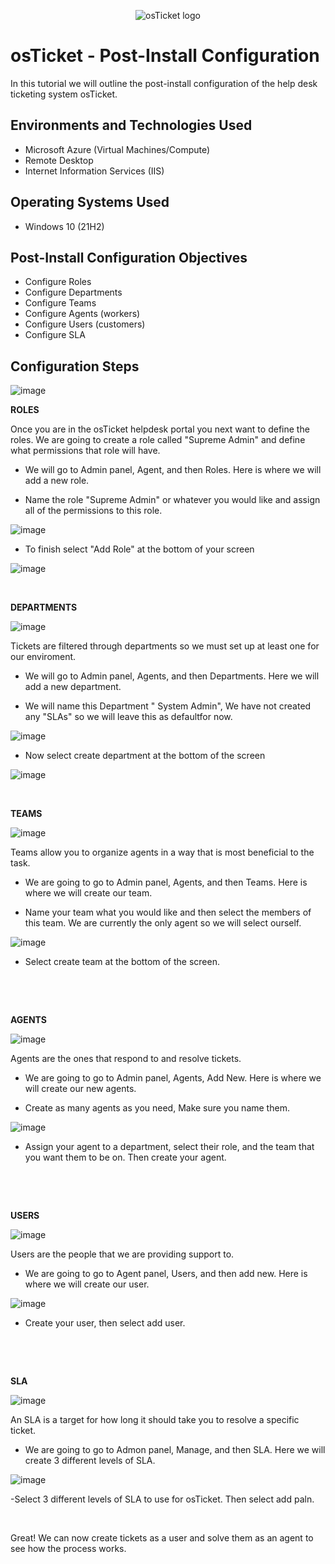 <p align="center">
<img src="https://i.imgur.com/Clzj7Xs.png" alt="osTicket logo"/>
</p>

<h1>osTicket - Post-Install Configuration</h1>
In this tutorial we will outline the post-install configuration of the help desk ticketing system osTicket.<br />


<h2>Environments and Technologies Used</h2>


- Microsoft Azure (Virtual Machines/Compute)
- Remote Desktop
- Internet Information Services (IIS)

<h2>Operating Systems Used </h2>

- Windows 10</b> (21H2)

<h2>Post-Install Configuration Objectives</h2>

- Configure Roles
- Configure Departments
- Configure Teams
- Configure Agents (workers)
- Configure Users (customers)
- Configure SLA


<h2>Configuration Steps</h2>

<p>
  
![image](https://github.com/Janelle888/post-install-config/assets/142438143/ac4fefc3-2d54-4d5f-ad55-da9b647c3573)



</p>
<p>
<b> ROLES </b>
  <p>
   Once you are in the osTicket helpdesk portal you next want to define the roles. We are going to create a role called "Supreme Admin" and define what permissions that role will have.
    <p>
      
- We will go to Admin panel, Agent, and then Roles. Here is where we will add a new role.
      
- Name the role "Supreme Admin" or whatever you would like and assign all of the permissions to this role.

![image](https://github.com/Janelle888/post-install-config/assets/142438143/69a163ff-3bfe-41d9-af8c-a4a9074fcb34)

  
- To finish select "Add Role" at the bottom of your screen

![image](https://github.com/Janelle888/post-install-config/assets/142438143/ff8060ff-21bf-4734-87ca-5095e255a189)

  
  </p>
<br />

<p>

</p>
<p>
<b> DEPARTMENTS </b>
<p>

![image](https://github.com/Janelle888/post-install-config/assets/142438143/2916416f-7381-4ce6-b688-72050633c262)

  
 Tickets are filtered through departments so we must set up at least one for our enviroment.
 <p>

 - We will go to Admin panel, Agents, and then Departments. Here we will add a new department.

 - We will name this Department " System Admin", We have not created any "SLAs" so we will leave this as defaultfor now.

![image](https://github.com/Janelle888/post-install-config/assets/142438143/9890b4c9-167f-4a1e-a520-3c6ff28a6f83)


 - Now select create department at the bottom of the screen

![image](https://github.com/Janelle888/post-install-config/assets/142438143/3f4ab176-03ee-4f34-8295-9e1e42d6a358)
  

</p>
<br />

<p>

</p>
<p>
<b> TEAMS </b>

![image](https://github.com/Janelle888/post-install-config/assets/142438143/5a4f73a6-9bac-4ef7-841a-80b10e118a26)

  
  <p>
  Teams allow you to organize agents in a way that is most beneficial to the task.
    <p>

- We are going to go to Admin panel, Agents, and then Teams. Here is where we will create our team.

- Name your team what you would like and then select the members of this team. We are currently the only agent so we will select ourself.

![image](https://github.com/Janelle888/post-install-config/assets/142438143/5e09e559-5ab8-498a-9f0c-045e92cb3b14)


- Select create team at the bottom of the screen.
</p>
<br />

</p>
<br />

<p>

</p>
<p>
<b> AGENTS </b>

![image](https://github.com/Janelle888/post-install-config/assets/142438143/401eab12-6e18-4c97-a009-74fd95556b7a)
 
<p>
Agents are the ones that respond to and resolve tickets.
<p>

- We are going to go to Admin panel, Agents, Add New. Here is where we will create our new agents.

- Create as many agents as you need, Make sure you name them.

![image](https://github.com/Janelle888/post-install-config/assets/142438143/9e569402-2195-48e5-bded-9bfacfd759c2)

- Assign your agent to a department, select their role, and the team that you want them to be on. Then create your agent. 
  
</p>
<br />

</p>
<br />

<p>
</p>
<p>
<b> USERS </b>

![image](https://github.com/Janelle888/post-install-config/assets/142438143/b041bcc4-37ba-41f3-9157-ec42cf8e238a)

<p>
Users are the people that we are providing support to.
<p>

  - We are going to go to Agent panel, Users, and then add new. Here is where we will create our user.

![image](https://github.com/Janelle888/post-install-config/assets/142438143/27b18f0e-b426-4545-956e-abe5ba73baa0)
 
  - Create your user, then select add user.

</p>
<br />

</p>
<br />

<p>
  
</p>
<p>
<b> SLA </b>

![image](https://github.com/Janelle888/post-install-config/assets/142438143/5e50bfeb-6e52-40e3-a564-548ef348bedf)

  
<p>
An SLA is a target for how long it should take you to resolve a specific ticket.
<p>

  - We are going to go to Admon panel, Manage, and then SLA. Here we will create 3 different levels of SLA.

![image](https://github.com/Janelle888/post-install-config/assets/142438143/dde3dbd4-7c93-4bbb-992a-b82597353415)

  -Select 3 different levels of SLA to use for osTicket. Then select add paln.
</p>
<br />

<p>
  
  Great! We can now create tickets as a user and solve them as an agent to see how the process works.
</p>
